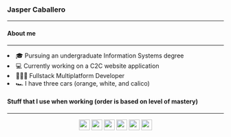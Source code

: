 <h3>Jasper Caballero</h3>

---
<!-- night mood -->

<h4>About me</h4>

---
<li>🎓 Pursuing an undergraduate Information Systems degree
<li>💻 Currently working on a C2C website application
<li>👩🏿‍💻 Fullstack Multiplatform Developer
<li>🏎️ I have three cars (orange, white, and calico)

<h4>Stuff that I use when working (order is based on level of mastery)</h4>

---
<p align="center">
 <img src="https://img.shields.io/badge/Flutter-%2320232a?style=for-the-badge&logo=flutter&logoColor=White"  height="25"/>
 <img src="https://img.shields.io/badge/Firebase-%2320232a?style=for-the-badge&logo=firebase&logoColor=White"  height="25"/>
 <img src="https://img.shields.io/badge/Javascript-%2320232a?style=for-the-badge&logo=javascript&logoColor=White"  height="25"/>
 <img src="https://img.shields.io/badge/Python-%2320232a?style=for-the-badge&logo=python&logoColor=White" height="25"/>
 <img src="https://img.shields.io/badge/c++-%2320232a?style=for-the-badge&logo=c%2B%2B&&logoColor=White" height="25"/>
 <img src="https://img.shields.io/badge/Rust-%2320232a?style=for-the-badge&logo=rust&logoColor=White" height="25"/>
</p>
<!-- Proudly Presenting Jasper and Kissa Computer Center -->
